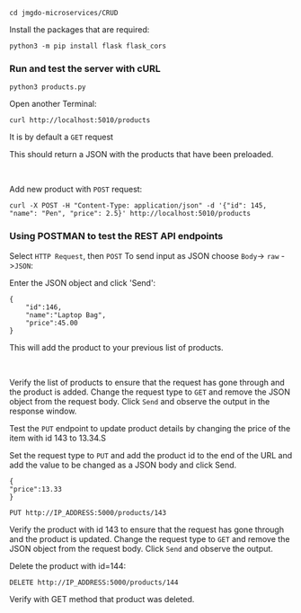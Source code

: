 
```
cd jmgdo-microservices/CRUD
```

Install the packages that are required:
```
python3 -m pip install flask flask_cors
```

### Run and test the server with cURL
```
python3 products.py
```

Open another Terminal:
```
curl http://localhost:5010/products
```
It is by default a `GET` request

 This should return a JSON with the products that have been preloaded.

<br>

Add new product with `POST` request:

```
curl -X POST -H "Content-Type: application/json" -d '{"id": 145, "name": "Pen", "price": 2.5}' http://localhost:5010/products
```

### Using POSTMAN to test the REST API endpoints

Select `HTTP Request`, then `POST`
To send input as JSON choose `Body`-> `raw` ->`JSON`:

Enter the JSON object and click 'Send':
```
{
    "id":146,
    "name":"Laptop Bag",
    "price":45.00
}
```
This will add the product to your previous list of products.


<br>

Verify the list of products to ensure that the request has gone through and the product is added. Change the request type to `GET` and remove the JSON object from the request body. Click `Send` and observe the output in the response window.

Test the `PUT` endpoint to update product details by changing the price of the item with id 143 to 13.34.S

Set the request type to `PUT` and add the product id to the end of the URL and add the value to be changed as a JSON body and click Send.

```
{
"price":13.33
}
```

```
PUT http://IP_ADDRESS:5000/products/143
```

Verify the product with id 143 to ensure that the request has gone through and the product is updated.
Change the request type to `GET` and remove the JSON object from the request body. Click `Send` and observe the output.

Delete the product with id=144:
```
DELETE http://IP_ADDRESS:5000/products/144
```

Verify with GET method that product was deleted.



